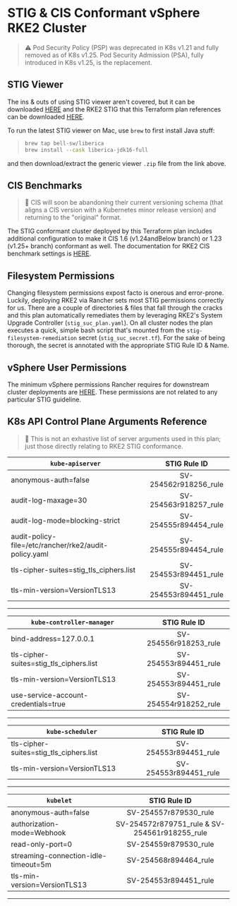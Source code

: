 # STIG & CIS Conformant vSphere RKE2 Cluster

> :warning: Pod Security Policy (PSP) was deprecated in K8s v1.21 and fully removed as of K8s v1.25. Pod Security Admission (PSA), fully introduced in K8s v1.25, is the replacement.

## STIG Viewer

The ins & outs of using STIG viewer aren't covered, but it can be downloaded [HERE](https://public.cyber.mil/stigs/srg-stig-tools/) and the RKE2 STIG that this Terraform plan references can be downloaded [HERE](https://dl.dod.cyber.mil/wp-content/uploads/stigs/zip/U_RGS_RKE2_V1R3_STIG.zip).

To run the latest STIG viewer on Mac, use `brew` to first install Java stuff:

>```zsh
>brew tap bell-sw/liberica
>brew install --cask liberica-jdk16-full
>```

and then download/extract the generic viewer `.zip` file from the link above.

## CIS Benchmarks

> :memo: CIS will soon be abandoning their current versioning schema (that aligns a CIS version with a Kubernetes minor release version) and returning to the "original" format.

The STIG conformant cluster deployed by this Terraform plan includes additional configuration to make it CIS 1.6 (v1.24andBelow branch) or 1.23 (v1.25+ branch) conformant as well. The documentation for RKE2 CIS benchmark settings is [HERE](https://rancher.github.io/rke2-docs/security/cis_self_assessment123).

## Filesystem Permissions

Changing filesystem permissions expost facto is onerous and error-prone.  Luckily, deploying RKE2 via Rancher sets most STIG permissions correctly for us.
There are a couple of directories & files that fall through the cracks and this plan automatically remediates them by leveraging RKE2's System Upgrade Controller (`stig_suc_plan.yaml`).  On all cluster nodes the plan executes a quick, simple bash script that's mounted from the `stig-filesystem-remediation` secret (`stig_suc_secret.tf`).  For the sake of being thorough, the secret is annotated with the appropriate STIG Rule ID & Name.

## vSphere User Permissions

The minimum vSphere permissions Rancher requires for downstream cluster deployments are [HERE](https://github.com/rancher/barn/blob/main/Walkthroughs/vSphere/Permissions/README.md). These permissions are not related to any particular STIG guideline.

## K8s API Control Plane Arguments Reference

> :memo: This is not an exhastive list of server arguments used in this plan; just those directly relating to RKE2 STIG conformance.

| `kube-apiserver` | STIG Rule ID |
| ---------------- | :----------: |
| anonymous-auth=false | SV-254562r918256_rule |
| audit-log-maxage=30 | SV-254563r918257_rule |
| audit-log-mode=blocking-strict | SV-254555r894454_rule |
| audit-policy-file=/etc/rancher/rke2/audit-policy.yaml | SV-254555r894454_rule |
| tls-cipher-suites=stig_tls_ciphers.list | SV-254553r894451_rule |
| tls-min-version=VersionTLS13 | SV-254553r894451_rule |

---

| `kube-controller-manager` | STIG Rule ID |
| ------------------------- | :----------: |
| bind-address=127.0.0.1 | SV-254556r918253_rule |
| tls-cipher-suites=stig_tls_ciphers.list | SV-254553r894451_rule |
| tls-min-version=VersionTLS13 | SV-254553r894451_rule |
| use-service-account-credentials=true | SV-254554r918252_rule |

---

| `kube-scheduler` | STIG Rule ID |
| ---------------- | :----------: |
| tls-cipher-suites=stig_tls_ciphers.list | SV-254553r894451_rule |
| tls-min-version=VersionTLS13 | SV-254553r894451_rule |

---

| `kubelet` | STIG Rule ID |
| --------- | :----------: |
| anonymous-auth=false | SV-254557r879530_rule |
| authorization-mode=Webhook | SV-254572r879751_rule & SV-254561r918255_rule |
| read-only-port=0 | SV-254559r879530_rule |
| streaming-connection-idle-timeout=5m | SV-254568r894464_rule |
| tls-min-version=VersionTLS13 | SV-254553r894451_rule |

---
